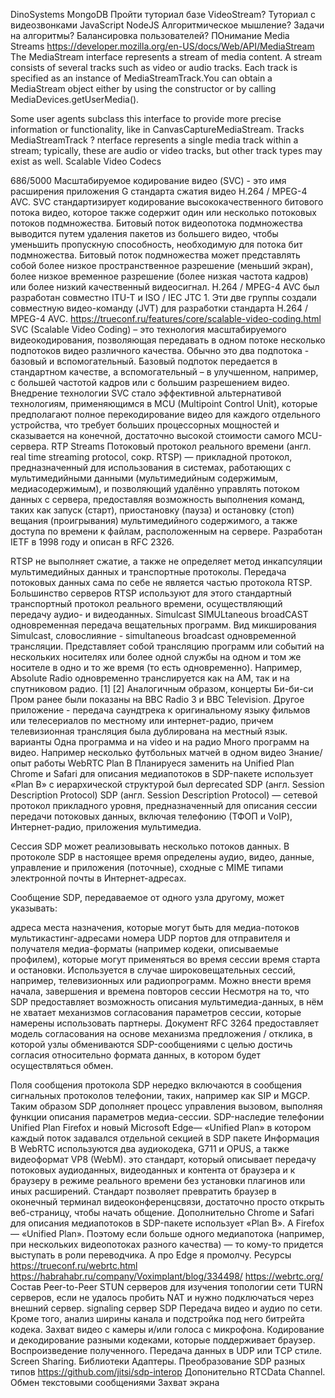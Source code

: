 DinoSystems
	MongoDB
		Пройти туториал базе
	VideoStream?
		Туториал с видеозвонками
	JavaScript
	NodeJS
	Алгоритмическое мышление?
		Задачи на алгоритмы?
		Балансировка пользователей?
	ПОнимание
		Media Streams
			https://developer.mozilla.org/en-US/docs/Web/API/MediaStream
			The MediaStream interface represents a stream of media content. A stream consists of several tracks such as video or audio tracks. Each track is specified as an instance of MediaStreamTrack.You can obtain a MediaStream object either by using the constructor or by calling MediaDevices.getUserMedia().

Some user agents subclass this interface to provide more precise information or functionality, like in CanvasCaptureMediaStream.
		Tracks
			MediaStreamTrack ? nterface represents a single media track within a stream; typically, these are audio or video tracks, but other track types may exist as well.
		Scalable Video Codecs
			
686/5000
Масштабируемое кодирование видео (SVC) - это имя расширения приложения G стандарта сжатия видео H.264 / MPEG-4 AVC. SVC стандартизирует кодирование высококачественного битового потока видео, которое также содержит один или несколько потоковых потоков подмножества. Битовый поток видеопотока подмножества выводится путем удаления пакетов из большего видео, чтобы уменьшить пропускную способность, необходимую для потока бит подмножества. Битовый поток подмножества может представлять собой более низкое пространственное разрешение (меньший экран), более низкое временное разрешение (более низкая частота кадров) или более низкий качественный видеосигнал. H.264 / MPEG-4 AVC был разработан совместно ITU-T и ISO / IEC JTC 1. Эти две группы создали совместную видео-команду (JVT) для разработки стандарта H.264 / MPEG-4 AVC.
			https://trueconf.ru/features/core/scalable-video-coding.html
				SVC (Scalable Video Coding) – это технология масштабируемого видеокодирования, позволяющая передавать в одном потоке несколько подпотоков видео различного качества. Обычно это два подпотока - базовый и вспомогательный. Базовый подпоток передается в стандартном качестве, а вспомогательный – в улучшенном, например, с большей частотой кадров или с большим разрешением видео.
			Внедрение технологии SVC стало эффективной альтернативой технологиям, применяющимся в MCU (Multipoint Control Unit), которые предполагают полное перекодирование видео для каждого отдельного устройства, что требует больших процессорных мощностей и сказывается на конечной, достаточно высокой стоимости самого MCU-сервера.
		RTP Streams
			Потоковый протокол реального времени (англ. real time streaming protocol, сокр. RTSP) — прикладной протокол, предназначенный для использования в системах, работающих с мультимедийными данными (мультимедийным содержимым, медиасодержимым), и позволяющий удалённо управлять потоком данных с сервера, предоставляя возможность выполнения команд, таких как запуск (старт), приостановку (пауза) и остановку (стоп) вещания (проигрывания) мультимедийного содержимого, а также доступа по времени к файлам, расположенным на сервере. Разработан IETF в 1998 году и описан в RFC 2326.

RTSP не выполняет сжатие, а также не определяет метод инкапсуляции мультимедийных данных и транспортные протоколы. Передача потоковых данных сама по себе не является частью протокола RTSP. Большинство серверов RTSP используют для этого стандартный транспортный протокол реального времени, осуществляющий передачу аудио- и видеоданных.
		Simulcast
			SIMULtaneous broadCAST
			одновременная передача вещательных программ. Вид микширования
			Simulcast, словослияние - simultaneous broadcast одновременной трансляции. Представляет собой трансляцию программ или событий на нескольких носителях или более одной службы на одном и том же носителе в одно и то же время (то есть одновременно). Например, Absolute Radio одновременно транслируется как на AM, так и на спутниковом радио. [1] [2] Аналогичным образом, концерты Би-би-си Пром ранее были показаны на BBC Radio 3 и BBC Television. Другое приложение - передача саундтрека к оригинальному языку фильмов или телесериалов по местному или интернет-радио, причем телевизионная трансляция была дублирована на местный язык.
			варианты
				Одна программа и на video и на радио
				Много программ на видео. Например несколько футбольных матчей в одном видео
	Знание/опыт работы WebRTC 
		Plan B
			Планируеся заменить на Unified Plan
			Chrome и Safari для описания медиапотоков в SDP-пакете использует «Plan B»
			с иерархической структурой был deprecated
		SDP (англ. Session Description Protocol) 
			SDP (англ. Session Description Protocol) — сетевой протокол прикладного уровня, предназначенный для описания сессии передачи потоковых данных, включая телефонию (ТФОП и VoIP), Интернет-радио, приложения мультимедиа.

Сессия SDP может реализовывать несколько потоков данных. В протоколе SDP в настоящее время определены аудио, видео, данные, управление и приложения (поточные), сходные с MIME типами электронной почты в Интернет-адресах.

Сообщение SDP, передаваемое от одного узла другому, может указывать:

адреса места назначения, которые могут быть для медиа-потоков мультикастинг-адресами
номера UDP портов для отправителя и получателя
медиа-форматы (например кодеки, описываемые профилем), которые могут применяться во время сессии
время старта и остановки. Используется в случае широковещательных сессий, например, телевизионных или радиопрограмм. Можно внести время начала, завершения и времена повторов сессии
Несмотря на то, что SDP предоставляет возможность описания мультимедиа-данных, в нём не хватает механизмов согласования параметров сессии, которые намерены использовать партнеры. Документ RFC 3264 предоставляет модель согласования на основе механизма предложения / отклика, в которой узлы обмениваются SDP-сообщениями с целью достичь согласия относительно формата данных, в котором будет осуществляться обмен.

Поля сообщения протокола SDP нередко включаются в сообщения сигнальных протоколов телефонии, таких, например как SIP и MGCP. Таким образом SDP дополняет процесс управления вызовом, выполняя функции описания параметров медиа-сессии.
			SDP-наследие телефонии
		Unified Plan
			Firefox и новый Microsoft Edge— «Unified Plan»
			в котором каждый поток задавался отдельной секцией в SDP пакете
		Информация
			В WebRTC используются два аудиокодека, G711 и OPUS, а также видеоформат VP8 (WebM).
			 это стандарт, который описывает передачу потоковых аудиоданных, видеоданных и контента от браузера и к браузеру в режиме реального времени без установки плагинов или иных расширений. Стандарт позволяет превратить браузер в оконечный терминал видеоконференцсвязи, достаточно просто открыть веб-страницу, чтобы начать общение.
		Дополнительно
			Chrome и Safari для описания медиапотоков в SDP-пакете использует «Plan B». А Firefox — «Unified Plan». Поэтому если больше одного медиапотока (например, при нескольких видеопотоках разного качества) — то кому-то придется выступать в роли переводчика. А про Edge я промолчу.
		Ресурсы
			https://trueconf.ru/webrtc.html
			https://habrahabr.ru/company/Voximplant/blog/334498/
			https://webrtc.org/
		Состав
			Peer-to-Peer
				 STUN серверов для изучения топологии сети 
				TURN серверов, если не удалось пробить NAT и нужно подключаться через внешний сервер.
				 signaling сервер
					SDP
			Передача видео и аудио по сети. Кроме того, анализ ширины канала и подстройка под него битрейта кодека.
			Захват видео с камеры и/или голоса с микрофона.
			Кодирование и декодирование разными кодеками, которые поддерживает браузер.
			Воспроизведение полученного.
			Передача данных в UDP или TCP стиле.
			Screen Sharing.
		Библиотеки
			Адаптеры. Преобразование SDP разных типов
				https://github.com/jitsi/sdp-interop
	Допонительно
		RTCData Channel.
			Обмен текстовыми сообщениями
		Захват экрана